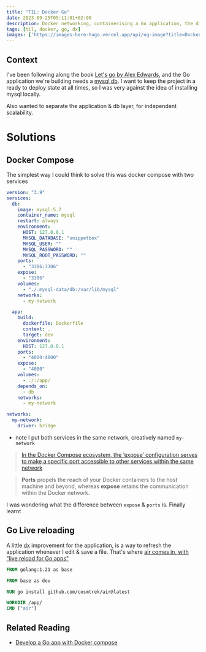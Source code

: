 ```yaml
---
title: "TIL: Docker Go"
date: 2023-09-25T05:11:01+02:00
description: Docker networking, containerising a Go application, the difference between expose and ports in docker compose.
tags: [til, docker, go, dx]
images: ['https://images-here-hugo.vercel.app/api/og-image?title=Docker+Go']
---
```


## Context
I've been following along the book [Let's go by Alex Edwards](https://lets-go.alexedwards.net/),
and the Go application we're building needs a [mysql db](https://www.mysql.com/). I want to keep the project
in a ready to deploy state at all times, so I was very against the idea of installing mysql locally.

Also wanted to separate the application & db layer, for independent scalability.

# Solutions

## Docker Compose
The simplest way I could think to solve this was docker compose with two services

```yml
version: "3.9"
services:
  db:
    image: mysql:5.7
    container_name: mysql
    restart: always
    environment:
      HOST: 127.0.0.1
      MYSQL_DATABASE: "snippetbox"
      MYSQL_USER: ""
      MYSQL_PASSWORD: ""
      MYSQL_ROOT_PASSWORD: ""
    ports:
      - "3306:3306"
    expose:
      - "3306"
    volumes:
      - "./.mysql-data/db:/var/lib/mysql"
    networks:
      - my-network

  app:
    build:
      dockerfile: Dockerfile
      context: .
      target: dev
    environment:
      HOST: 127.0.0.1
    ports:
      - "4000:4000"
    expose:
      - "4000"
    volumes:
      - ./:/app/
    depends_on:
      - db
    networks:
      - my-network

networks:
  my-network:
    driver: bridge
```
- note I put both services in the same network, creatively named `my-network`
> [In the Docker Compose ecosystem, the ‘expose’ configuration serves to make a specific port accessible to other services within the same network](https://ioflood.com/blog/docker-compose-ports-vs-expose-explained/#:~:text=In%20the%20Docker%20Compose%20ecosystem,communication%20line%20among%20the%20containers.)

> **Ports** propels the reach of your Docker containers to the host machine and beyond, whereas **expose** retains the communication within the Docker network.

I was wondering what the difference between `expose` & `ports` is. Finally learnt


## Go Live reloading

A little [dx](/tags/dx) improvement for the application, is a way to refresh the application whenever I edit & save a file. That's where [air comes in, with "live reload for Go apps"](https://github.com/cosmtrek/air)

```Dockerfile
FROM golang:1.21 as base

FROM base as dev

RUN go install github.com/cosmtrek/air@latest

WORKDIR /app/
CMD ["air"]

```

## Related Reading
- [Develop a Go app with Docker compose](https://firehydrant.com/blog/develop-a-go-app-with-docker-compose/)